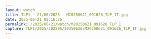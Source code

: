 ```yaml
---
layout: watch
title: TLP1 - 21/06/2025 - M20250621_091626_TLP_1T.jpg
date: 2025-06-21 09:16:26
permalink: /2025/06/21/watch/M20250621_091626_TLP_1
capture: TLP1/2025/202506/20250620/M20250621_091626_TLP_1T.jpg
---
```

